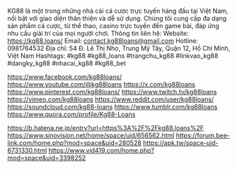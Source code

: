KG88 là một trong những nhà cái cá cược trực tuyến hàng đầu tại Việt Nam, nổi bật với giao diện thân thiện và dễ sử dụng. Chúng tôi cung cấp đa dạng sản phẩm cá cược, từ thể thao, casino trực tuyến đến game bài, đáp ứng nhu cầu giải trí của mọi người chơi.
Thông tin liên hệ:
Website: https://kg88.loans/
Email: contact.kg88loans@gmail.com
Hotline: 0981764532
Địa chỉ: 54 Đ. Lê Thị Nho, Trung Mỹ Tây, Quận 12, Hồ Chí Minh, Việt Nam
Hashtags: #kg88 #kg88_loans #trangchu_kg88 #linkvao_kg88 #dangky_kg88 #nhacai_kg88 #kg88_bet

https://www.facebook.com/kg88loans/
https://www.youtube.com/@kg88loans
https://x.com/kg88loans
https://www.pinterest.com/kg88loans/
https://www.twitch.tv/kg88loans
https://vimeo.com/kg88loans
https://www.reddit.com/user/kg88loans/
https://soundcloud.com/kg88-loans
https://www.tumblr.com/kg88loans
https://www.quora.com/profile/Kg88-Loans

https://b.hatena.ne.jp/entry?url=https%3A%2F%2Fkg88.loans%2F
https://www.sinovision.net/home/space/uid/656562.html
https://forum.bee-link.com/home.php?mod=space&uid=280528
https://apk.tw/space-uid-6731330.html
https://www.vid419.com/home.php?mod=space&uid=3398252